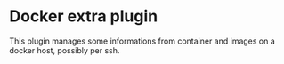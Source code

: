# Docker extra plugin

This plugin manages some informations from container and images on a docker host, possibly per ssh.
